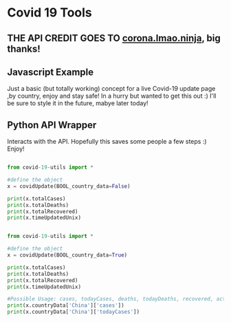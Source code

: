 # Covid 19 Tools

## THE API CREDIT GOES TO [corona.lmao.ninja](https://github.com/NovelCOVID/API), big thanks!

## Javascript Example
Just a basic (but totally working) concept for a live Covid-19 update page ,by country, enjoy and stay safe!
In a hurry but wanted to get this out :)
I'll be sure to style it in the future, mabye later today!

## Python API Wrapper
Interacts with the API.
Hopefully this saves some people a few steps :)
Enjoy!

```py

from covid-19-utils import *

#define the object
x = covidUpdate(BOOL_country_data=False)

print(x.totalCases)
print(x.totalDeaths)
print(x.totalRecovered)
print(x.timeUpdatedUnix)
```

```py

from covid-19-utils import *

#define the object
x = covidUpdate(BOOL_country_data=True)

print(x.totalCases)
print(x.totalDeaths)
print(x.totalRecovered)
print(x.timeUpdatedUnix)

#Possible Usage: cases, todayCases, deaths, todayDeaths, recovered, active, critical, casesPerOneMillion
print(x.countryData['China']['cases'])
print(x.countryData['China']['todayCases'])

```
